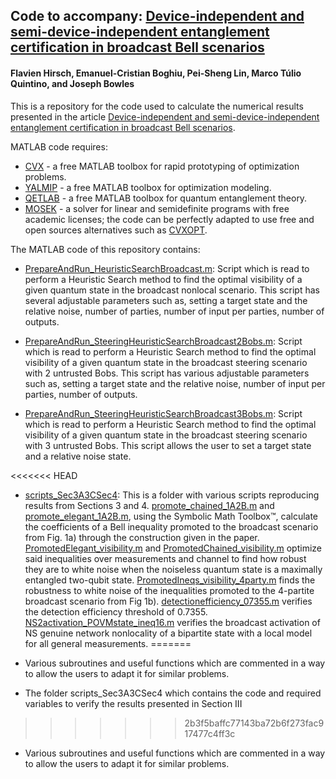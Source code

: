 ## Code to accompany: [Device-independent and semi-device-independent entanglement certification in broadcast Bell scenarios](https://arxiv.org/abs/2111.xxxx)
#### Flavien Hirsch, Emanuel-Cristian Boghiu, Pei-Sheng Lin, Marco Túlio Quintino, and Joseph Bowles

This is a repository for the code used to calculate the numerical results presented in the article [Device-independent and semi-device-independent entanglement certification in broadcast Bell scenarios](https://arxiv.org/abs/2111.xxxx).

 MATLAB code requires:
- [CVX](http://cvxr.com/) - a free MATLAB toolbox for rapid prototyping of optimization problems.
- [YALMIP](https://github.com/yalmip) - a free MATLAB toolbox for optimization modeling.
- [QETLAB](http://www.qetlab.com/) - a free MATLAB toolbox for quantum entanglement theory.
- [MOSEK](https://www.mosek.com/) - a solver for linear and semidefinite programs with free academic licenses; the code can be perfectly adapted to use free and open sources alternatives such as [CVXOPT](https://cvxopt.org/).

The MATLAB code of this repository contains:

- [PrepareAndRun_HeuristicSearchBroadcast.m](https://github.com/josephbowles/broadcast_nl/blob/main/PrepareAndRun_HeuristicSearchBroadcast.m):
Script which is read to perform a Heuristic Search method to find the optimal visibility of a given quantum state in the broadcast nonlocal scenario. This script has several adjustable parameters such as, setting a target state and the relative noise, number of parties, number of input per parties, number of outputs.

- [PrepareAndRun_SteeringHeuristicSearchBroadcast2Bobs.m](https://github.com/josephbowles/broadcast_nl/blob/main/PrepareAndRun_SteeringHeuristicSearchBroadcast2Bobs.m):
Script which is read to perform a Heuristic Search method to find the optimal visibility of a given quantum state in the broadcast steering scenario with 2 untrusted Bobs. This script has various adjustable parameters such as, setting a target state and the relative noise, number of input per parties, number of outputs.

- [PrepareAndRun_SteeringHeuristicSearchBroadcast3Bobs.m](https://github.com/josephbowles/broadcast_nl/blob/main/PrepareAndRun_SteeringHeuristicSearchBroadcast3Bobs.m):
Script which is read to perform a Heuristic Search method to find the optimal visibility of a given quantum state in the broadcast steering scenario with 3 untrusted Bobs. This script allows the user to set a target state and a relative noise state.

<<<<<<< HEAD
- [scripts_Sec3A3CSec4](https://github.com/josephbowles/broadcast_nl/tree/main/scripts_Sec3A3CSec4): 
This is a folder with various scripts reproducing results from Sections 3 and 4. [promote_chained_1A2B.m](https://github.com/josephbowles/broadcast_nl/blob/main/scripts_Sec3A3CSec4/promote_chained_1A2B.m) and [promote_elegant_1A2B.m](https://github.com/josephbowles/broadcast_nl/blob/main/scripts_Sec3A3CSec4/promote_elegant_1A2B.m), using the Symbolic Math Toolbox™, calculate the coefficients of a Bell inequality promoted to the broadcast scenario from Fig. 1a) through the construction given in the paper. [PromotedElegant_visibility.m](https://github.com/josephbowles/broadcast_nl/blob/main/scripts_Sec3A3CSec4/PromotedElegant_visibility.m) and [PromotedChained_visibility.m](https://github.com/josephbowles/broadcast_nl/blob/main/scripts_Sec3A3CSec4/PromotedChained_visibility.m) optimize said inequalities over measurements and channel to find how robust they are to white noise when the noiseless quantum state is a maximally entangled two-qubit state. [PromotedIneqs_visibility_4party.m](https://github.com/josephbowles/broadcast_nl/blob/main/scripts_Sec3A3CSec4/PromotedIneqs_visibility_4party.m) finds the robustness to white noise of the inequalities promoted to the 4-partite broadcast scenario from Fig 1b). [detectionefficiency_07355.m](https://github.com/josephbowles/broadcast_nl/blob/main/scripts_Sec3A3CSec4/detectionefficiency_07355.m) verifies the detection efficiency threshold of 0.7355. [NS2activation_POVMstate_ineq16.m](https://github.com/josephbowles/broadcast_nl/blob/main/scripts_Sec3A3CSec4/NS2activation_POVMstate_ineq16.m) verifies the broadcast activation of NS genuine network nonlocality of a bipartite state with a local model for all general measurements.
=======
- Various subroutines and useful functions which are commented in a way to allow the users to adapt it for similar problems.

- The folder scripts_Sec3A3CSec4 which contains the code and required variables to verify the results presented in Section III
>>>>>>> 2b3f5baffc77143ba72b6f273fac917477c4ff3c

- Various subroutines and useful functions which are commented in a way to allow the users to adapt it for similar problems.

